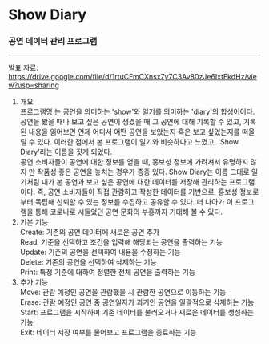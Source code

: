 # Show Diary
### 공연 데이터 관리 프로그램
---
발표 자료: https://drive.google.com/file/d/1rtuCFmCXnsx7y7C3Av80zJe6IxtFkdHz/view?usp=sharing
1. 개요<br>
프로그램명 <Show Diary>는 공연을 의미하는 'show'와 일기를 의미하는 'diary'의 합성어이다. 공연을 봤을 때나 보고 싶은 공연이 생겼을 때 그 공연에 대해 기록할 수 있고, 기록된 내용을 읽어보면 언제 어디서 어떤 공연을 보았는지 혹은 보고 싶었는지를 떠올릴 수 있다. 이러한 점에서 본 프로그램이 일기와 비슷하다고 느꼈고, 'Show Diary'라는 이름을 짓게 되었다.<br>
공연 소비자들이 공연에 대한 정보를 얻을 때, 홍보성 정보에 가려져서 유명하지 않지
만 작품성 좋은 공연을 놓치는 경우가 종종 있다. Show Diary는 이름 그대로 일기처럼 내가 본 공연과 보고 싶은 공연에 대한 데이터를 저장해 관리하는 프로그램이다. 즉, 공연 소비자들이 직접 관람하고 작성한 데이터를 기반으로, 홍보성 정보로부터 독립해 신뢰할 수 있는 정보를 수집하고 공유할 수 있다. 더 나아가 이 프로그램을 통해 코로나로 시들었던 공연 문화의 부흥까지 기대해 볼 수 있다.<br>
2. 기본 기능<br>
Create: 기존의 공연 데이터에 새로운 공연 추가<br>
Read: 기준을 선택하고 조건을 입력해 해당되는 공연을 출력하는 기능<br>
Update: 기존의 공연을 선택하여 내용을 수정하는 기능<br>
Delete: 기존의 공연을 선택하여 삭제하는 기능<br>
Print: 특정 기준에 대하여 정렬한 전체 공연을 출력하는 기능<br>
3. 추가 기능<br>
Move: 관람 예정인 공연을 관람했을 시 관람한 공연으로 이동하는 기능<br>
Erase: 관람 예정인 공연 중 공연일자가 과거인 공연을 일괄적으로 삭제하는 기능<br>
Start: 프로그램을 시작하며 기존 데이터를 불러오거나 새로운 데이터를 생성하는 기능<br>
Exit: 데이터 저장 여부를 물어보고 프로그램을 종료하는 기능
